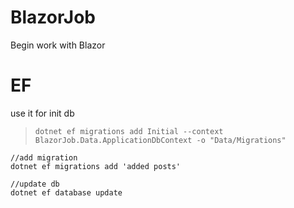 # BlazorJob

Begin work with Blazor

# EF

use it for init db
> ```dotnet ef migrations add Initial --context BlazorJob.Data.ApplicationDbContext -o "Data/Migrations"```

```
//add migration
dotnet ef migrations add 'added posts'

//update db
dotnet ef database update
```